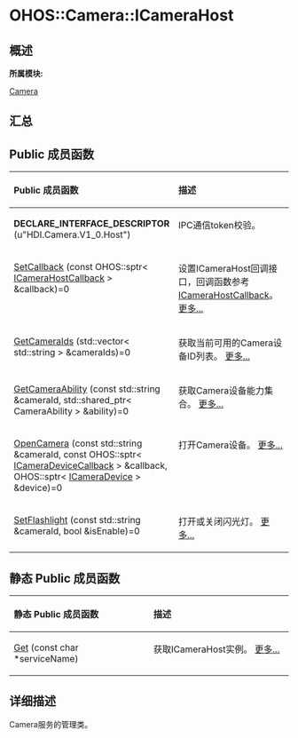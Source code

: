 # OHOS::Camera::ICameraHost<a name="ZH-CN_TOPIC_0000001291040604"></a>

## **概述**<a name="section566899803083932"></a>

**所属模块:**

[Camera](_camera.md)

## **汇总**<a name="section1748339168083932"></a>

## Public 成员函数<a name="pub-methods"></a>

<a name="table1916395748083932"></a>
<table><thead align="left"><tr id="row423131984083932"><th class="cellrowborder" valign="top" width="50%" id="mcps1.1.3.1.1"><p id="p1500534002083932"><a name="p1500534002083932"></a><a name="p1500534002083932"></a>Public 成员函数</p>
</th>
<th class="cellrowborder" valign="top" width="50%" id="mcps1.1.3.1.2"><p id="p1544549258083932"><a name="p1544549258083932"></a><a name="p1544549258083932"></a>描述</p>
</th>
</tr>
</thead>
<tbody><tr id="row502773148083932"><td class="cellrowborder" valign="top" width="50%" headers="mcps1.1.3.1.1 "><p id="p637917437083932"><a name="p637917437083932"></a><a name="p637917437083932"></a><strong id="b857478258083932"><a name="b857478258083932"></a><a name="b857478258083932"></a>DECLARE_INTERFACE_DESCRIPTOR</strong> (u"HDI.Camera.V1_0.Host")</p>
</td>
<td class="cellrowborder" valign="top" width="50%" headers="mcps1.1.3.1.2 "><p id="p725971119211"><a name="p725971119211"></a><a name="p725971119211"></a>IPC通信token校验。</p>
</td>
</tr>
<tr id="row1244983123083932"><td class="cellrowborder" valign="top" width="50%" headers="mcps1.1.3.1.1 "><p id="p1639391740083932"><a name="p1639391740083932"></a><a name="p1639391740083932"></a><a href="_camera.md#ga3caa092a17467ce472498046b13fe685">SetCallback</a> (const OHOS::sptr&lt; <a href="_o_h_o_s_1_1_camera_1_1_i_camera_host_callback.md">ICameraHostCallback</a> &gt; &amp;callback)=0</p>
</td>
<td class="cellrowborder" valign="top" width="50%" headers="mcps1.1.3.1.2 "><p id="p488007936083932"><a name="p488007936083932"></a><a name="p488007936083932"></a>设置ICameraHost回调接口，回调函数参考 <a href="_o_h_o_s_1_1_camera_1_1_i_camera_host_callback.md">ICameraHostCallback</a>。 <a href="_camera.md#ga3caa092a17467ce472498046b13fe685">更多...</a></p>
</td>
</tr>
<tr id="row1544995366083932"><td class="cellrowborder" valign="top" width="50%" headers="mcps1.1.3.1.1 "><p id="p2016476304083932"><a name="p2016476304083932"></a><a name="p2016476304083932"></a><a href="_camera.md#gab3128eb3432a830b2cff6bcd999bca10">GetCameraIds</a> (std::vector&lt; std::string &gt; &amp;cameraIds)=0</p>
</td>
<td class="cellrowborder" valign="top" width="50%" headers="mcps1.1.3.1.2 "><p id="p1371252104083932"><a name="p1371252104083932"></a><a name="p1371252104083932"></a>获取当前可用的Camera设备ID列表。 <a href="_camera.md#gab3128eb3432a830b2cff6bcd999bca10">更多...</a></p>
</td>
</tr>
<tr id="row1734890268083932"><td class="cellrowborder" valign="top" width="50%" headers="mcps1.1.3.1.1 "><p id="p1807311433083932"><a name="p1807311433083932"></a><a name="p1807311433083932"></a><a href="_camera.md#gad813ea200395e42a3ec2a457cc04b93d">GetCameraAbility</a> (const std::string &amp;cameraId, std::shared_ptr&lt; CameraAbility &gt; &amp;ability)=0</p>
</td>
<td class="cellrowborder" valign="top" width="50%" headers="mcps1.1.3.1.2 "><p id="p1447401956083932"><a name="p1447401956083932"></a><a name="p1447401956083932"></a>获取Camera设备能力集合。 <a href="_camera.md#gad813ea200395e42a3ec2a457cc04b93d">更多...</a></p>
</td>
</tr>
<tr id="row599590274083932"><td class="cellrowborder" valign="top" width="50%" headers="mcps1.1.3.1.1 "><p id="p35971118083932"><a name="p35971118083932"></a><a name="p35971118083932"></a><a href="_camera.md#gaf9e7aa942d3e31504d8ef5e710b029f1">OpenCamera</a> (const std::string &amp;cameraId, const OHOS::sptr&lt; <a href="_o_h_o_s_1_1_camera_1_1_i_camera_device_callback.md">ICameraDeviceCallback</a> &gt; &amp;callback, OHOS::sptr&lt; <a href="_o_h_o_s_1_1_camera_1_1_i_camera_device.md">ICameraDevice</a> &gt; &amp;device)=0</p>
</td>
<td class="cellrowborder" valign="top" width="50%" headers="mcps1.1.3.1.2 "><p id="p1640432092083932"><a name="p1640432092083932"></a><a name="p1640432092083932"></a>打开Camera设备。 <a href="_camera.md#gaf9e7aa942d3e31504d8ef5e710b029f1">更多...</a></p>
</td>
</tr>
<tr id="row2124594546083932"><td class="cellrowborder" valign="top" width="50%" headers="mcps1.1.3.1.1 "><p id="p1873068377083932"><a name="p1873068377083932"></a><a name="p1873068377083932"></a><a href="_camera.md#gaa8e9b572081e0a489ca2f6772a7c18e8">SetFlashlight</a> (const std::string &amp;cameraId, bool &amp;isEnable)=0</p>
</td>
<td class="cellrowborder" valign="top" width="50%" headers="mcps1.1.3.1.2 "><p id="p1249810201083932"><a name="p1249810201083932"></a><a name="p1249810201083932"></a>打开或关闭闪光灯。 <a href="_camera.md#gaa8e9b572081e0a489ca2f6772a7c18e8">更多...</a></p>
</td>
</tr>
</tbody>
</table>

## 静态 Public 成员函数<a name="pub-static-methods"></a>

<a name="table250244550083932"></a>
<table><thead align="left"><tr id="row399894863083932"><th class="cellrowborder" valign="top" width="50%" id="mcps1.1.3.1.1"><p id="p199143489083932"><a name="p199143489083932"></a><a name="p199143489083932"></a>静态 Public 成员函数</p>
</th>
<th class="cellrowborder" valign="top" width="50%" id="mcps1.1.3.1.2"><p id="p1701056278083932"><a name="p1701056278083932"></a><a name="p1701056278083932"></a>描述</p>
</th>
</tr>
</thead>
<tbody><tr id="row458444504083932"><td class="cellrowborder" valign="top" width="50%" headers="mcps1.1.3.1.1 "><p id="p1918527078083932"><a name="p1918527078083932"></a><a name="p1918527078083932"></a><a href="_camera.md#gaeec1c2ffe13be9abd9f4ab7b6fc83b21">Get</a> (const char *serviceName)</p>
</td>
<td class="cellrowborder" valign="top" width="50%" headers="mcps1.1.3.1.2 "><p id="p395993057083932"><a name="p395993057083932"></a><a name="p395993057083932"></a>获取ICameraHost实例。 <a href="_camera.md#gaeec1c2ffe13be9abd9f4ab7b6fc83b21">更多...</a></p>
</td>
</tr>
</tbody>
</table>

## **详细描述**<a name="section1838491315618"></a>

Camera服务的管理类。

